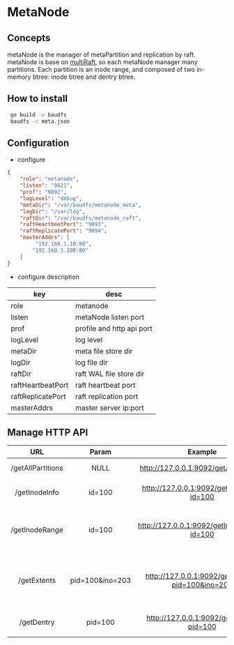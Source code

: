 # MetaNode

## Concepts

metaNode is the manager of metaPartition and replication by raft. metaNode is 
base on [multiRaft](http://github.com/tiglabs/raft), so each metaNode manager
 many partitions.  Each partition is an inode range, and composed of two 
 in-memory btree: inode btree and dentry btree.  

## How to install

```bash
 go build -o baudfs
 baudfs -c meta.json
```

## Configuration

* configure

```json
{
    "role": "metanode",
    "listen": "9021",
    "prof": "9092",
    "logLevel": "debug",
    "metaDir": "/var/baudfs/metanode_meta",
    "logDir": "/var/log",
    "raftDir": "/var/baudfs/metanode_raft",
    "raftHeartbeatPort": "9093",
    "raftReplicatePort": "9094",
    "masterAddrs": [
         "192.168.1.10:80",
        "192.168.1.200:80"
    ]
}
```

* configure description

| key | desc |  
|---|---|  
| role | metanode |  
| listen | metaNode listen port |  
| prof | profile and http api port |  
| logLevel | log level |  
| metaDir| meta file store dir |  
| logDir | log file dir |  
| raftDir | raft WAL file store dir |  
| raftHeartbeatPort | raft heartbeat port |  
| raftReplicatePort | raft replication port |  
| masterAddrs | master server ip:port|  
 
 
 

## Manage HTTP API

| URL | Param | Example | Desc |
|:-----:|:-----:|:------:|:-----:|
|/getAllPartitions| NULL | http://127.0.0.1:9092/getAllPartitions| get all metaPartition |
|/getInodeInfo| id=100 | http://127.0.0.1:9092/getInodeInfo?id=100 | get the meta-info of the 100th partition|
|/getInodeRange| id=100 | http://127.0.0.1:9092/getInodeRange?id=100 | get all inode info of the 100th partition(maybe very big).|
|/getExtents| pid=100&ino=203 | http://127.0.0.1:9092/getExtents?pid=100&ino=203 | get the extents(data meta) of the specified partition and inode id |
|/getDentry| pid=100| http://127.0.0.1:9092/getDentry?pid=100|get all dentry of the 100th partition|
